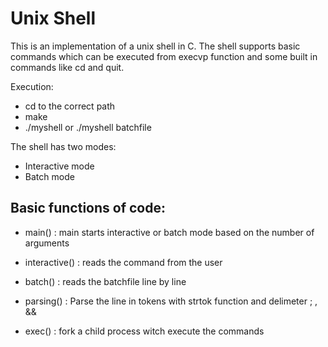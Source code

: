 # Unix Shell

This is an implementation of a unix shell in C. The shell supports basic commands which can be executed from execvp function and some built in commands like cd and quit.

Execution:
- cd to the correct path
- make
- ./myshell or ./myshell batchfile

The shell has two modes:
- Interactive mode
- Batch mode

## Basic functions of code:
- main() : main starts interactive or batch mode based on the number of arguments 

- interactive() : reads the command from the user

- batch() : reads the batchfile line by line 

- parsing() : Parse the line in tokens with strtok function and delimeter ; , &&

- exec() : fork a child process witch execute the commands

